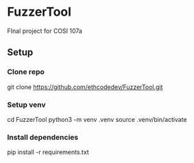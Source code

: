 # FuzzerTool
FInal project for COSI 107a

## Setup

### Clone repo

git clone https://github.com/ethcodedev/FuzzerTool.git 

### Setup venv
cd FuzzerTool
python3 -m venv .venv
source .venv/bin/activate 

### Install dependencies
pip install -r requirements.txt